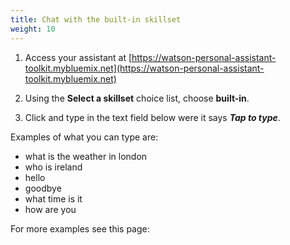 ```yaml
---
title: Chat with the built-in skillset
weight: 10
---
```


1. Access your assistant at [https://watson-personal-assistant-toolkit.mybluemix.net](https://watson-personal-assistant-toolkit.mybluemix.net)

2. Using the **Select a skillset** choice list, choose **built-in**.

3. Click and type in the text field below were it says **_Tap to type_**.

Examples of what you can type are:
   - what is the weather in london
   - who is ireland
   - hello
   - goodbye
   - what time is it
   - how are you

For more examples see this page: